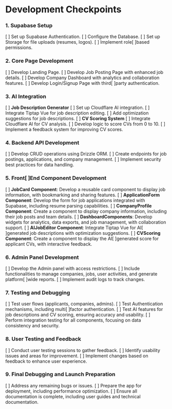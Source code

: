 # Development Checkpoints

### 1. Supabase Setup
[ ] Set up Supabase Authentication.
[ ] Configure the Database.
[ ] Set up Storage for file uploads (resumes, logos).
[ ] Implement role[ ]based permissions.

### 2. Core Page Development
[ ] Develop Landing Page.
[ ] Develop Job Posting Page with enhanced job details.
[ ] Develop Company Dashboard with analytics and collaboration features.
[ ] Develop Login/Signup Page with third[ ]party authentication.

### 3. AI Integration
[ ] **Job Description Generator**
  [ ] Set up Cloudflare AI integration.
  [ ] Integrate Tiptap Vue for job description editing.
  [ ] Add optimization suggestions for job descriptions.
[ ] **CV Scoring System**
  [ ] Integrate Cloudflare AI for CV analysis.
  [ ] Develop logic to score CVs from 0 to 10.
  [ ] Implement a feedback system for improving CV scores.

### 4. Backend API Development
[ ] Develop CRUD operations using Drizzle ORM.
[ ] Create endpoints for job postings, applications, and company management.
[ ] Implement security best practices for data handling.

### 5. Front[ ]End Component Development
[ ] **JobCard Component**: Develop a reusable card component to display job information, with bookmarking and sharing features.
[ ] **ApplicationForm Component**: Develop the form for job applications integrated with Supabase, including resume parsing capabilities.
[ ] **CompanyProfile Component**: Create a component to display company information, including their job posts and team details.
[ ] **DashboardComponents**: Develop widgets for analytics, data exports, and job management, with collaboration support.
[ ] **AIJobEditor Component**: Integrate Tiptap Vue for AI[ ]generated job descriptions with optimization suggestions.
[ ] **CVScoring Component**: Create a component to display the AI[ ]generated score for applicant CVs, with interactive feedback.

### 6. Admin Panel Development
[ ] Develop the Admin panel with access restrictions.
[ ] Include functionalities to manage companies, jobs, user activities, and generate platform[ ]wide reports.
[ ] Implement audit logs to track changes.

### 7. Testing and Debugging
[ ] Test user flows (applicants, companies, admins).
[ ] Test Authentication mechanisms, including multi[ ]factor authentication.
[ ] Test AI features for job descriptions and CV scoring, ensuring accuracy and usability.
[ ] Perform integration testing for all components, focusing on data consistency and security.

### 8. User Testing and Feedback
[ ] Conduct user testing sessions to gather feedback.
[ ] Identify usability issues and areas for improvement.
[ ] Implement changes based on feedback to enhance user experience.

### 9. Final Debugging and Launch Preparation
[ ] Address any remaining bugs or issues.
[ ] Prepare the app for deployment, including performance optimization.
[ ] Ensure all documentation is complete, including user guides and technical documentation.






